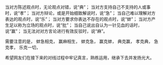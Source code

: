 当对方陈述观点时，无论观点对错，说“典”；
当对方支持自己不支持的人或事时，说“孝”；
当对方辩论，或是开始细致解说时，说“急”；
当自己难以理解对方表达的观点时，说“乐”；
当对方要求你表达不存在的观点时，说“蚌”；
当对方产生足以称为立场的观点时，说“批”；
当自己说出自认为一针见血的话时，说“赢”；
当无法对对方言论进行有效反驳时，说“麻”。

需要注意的是，
蚌急相克，
赢麻相生，
蚌克急，
赢克蚌，
典克赢，
孝克典，
急克孝，
乐克一切，

希望网友们在接下来的对线过程中牢记真言，熟练运用，继承下去并发扬光大。